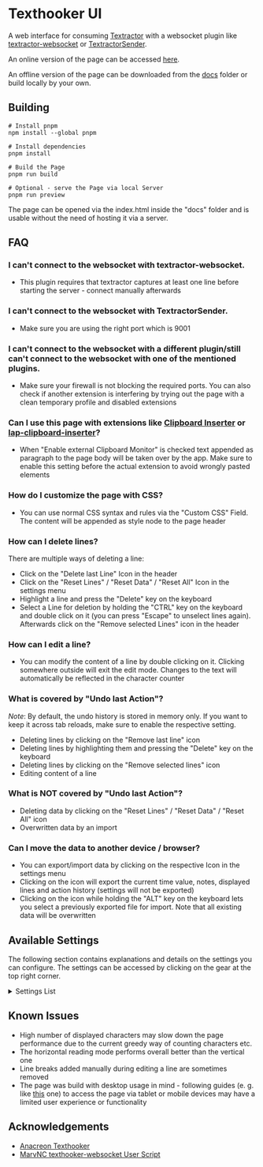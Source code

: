 # Texthooker UI

A web interface for consuming [Textractor](https://github.com/Artikash/Textractor) with a websocket plugin like [textractor-websocket](https://github.com/sadolit/textractor-websocket) or [TextractorSender](https://github.com/KamWithK/TextractorSender).

An online version of the page can be accessed [here](https://renji-xd.github.io/texthooker-ui/).

An offline version of the page can be downloaded from the [docs](https://raw.githubusercontent.com/Renji-XD/texthooker-ui/main/docs/index.html) folder or build locally by your own.

## Building

```
# Install pnpm
npm install --global pnpm

# Install dependencies
pnpm install

# Build the Page
pnpm run build

# Optional - serve the Page via local Server
pnpm run preview
```

The page can be opened via the index.html inside the "docs" folder and is usable without the need of hosting it via a server.

## FAQ

### I can't connect to the websocket with textractor-websocket.

-   This plugin requires that textractor captures at least one line before starting the server - connect manually afterwards

### I can't connect to the websocket with TextractorSender.

-   Make sure you are using the right port which is 9001

### I can't connect to the websocket with a different plugin/still can't connect to the websocket with one of the mentioned plugins.

-   Make sure your firewall is not blocking the required ports. You can also check if another extension is interfering by trying out the page with a clean temporary profile and disabled extensions

### Can I use this page with extensions like [Clipboard Inserter](https://github.com/kmltml/clipboard-inserter) or [lap-clipboard-inserter](https://github.com/laplus-sadness/lap-clipboard-inserter)?

-   When "Enable external Clipboard Monitor" is checked text appended as paragraph to the page body will be taken over by the app. Make sure to enable this setting before the actual extension to avoid wrongly pasted elements

### How do I customize the page with CSS?

-   You can use normal CSS syntax and rules via the "Custom CSS" Field. The content will be appended as style node to the page header

### How can I delete lines?

There are multiple ways of deleting a line:

-   Click on the "Delete last Line" Icon in the header
-   Click on the "Reset Lines" / "Reset Data" / "Reset All" Icon in the settings menu
-   Highlight a line and press the "Delete" key on the keyboard
-   Select a Line for deletion by holding the "CTRL" key on the keyboard and double click on it (you can press "Escape" to unselect lines again). Afterwards click on the "Remove selected Lines" icon in the header

### How can I edit a line?

-   You can modify the content of a line by double clicking on it. Clicking somewhere outside will exit the edit mode. Changes to the text will automatically be reflected in the character counter

### What is covered by "Undo last Action"?

_Note_: By default, the undo history is stored in memory only. If you want to keep it across tab reloads, make sure to enable the respective setting.

-   Deleting lines by clicking on the "Remove last line" icon
-   Deleting lines by highlighting them and pressing the "Delete" key on the keyboard
-   Deleting lines by clicking on the "Remove selected lines" icon
-   Editing content of a line

### What is NOT covered by "Undo last Action"?

-   Deleting data by clicking on the "Reset Lines" / "Reset Data" / "Reset All" icon
-   Overwritten data by an import

### Can I move the data to another device / browser?

-   You can export/import data by clicking on the respective Icon in the settings menu
-   Clicking on the icon will export the current time value, notes, displayed lines and action history (settings will not be exported)
-   Clicking on the icon while holding the "ALT" key on the keyboard lets you select a previously exported file for import. Note that all existing data will be overwritten


## Available Settings

The following section contains explanations and details on the settings you can configure. The settings can be accessed by clicking on the gear at the top right corner.

<details style="cursor: pointer;">
    <summary>Settings List</summary>

| Setting | Description |
|-|-|
| Window Title | Lets you set the current document title. This can be used with Yomichan to tag your created cards (with the `{document-title}` [marker](https://github.com/FooSoft/yomichan#markers-for-term-cards)). |
| WebSocket | URL of the WebSocket to which you want to connect. |
| Font Size | The font size, in number of pixels. |
| Online Font | Lets you select a font from a predefined selection. An internet connection is required in order for this work. |
| AFK Timer (s) | Number of seconds after which the timer will automatically pause without page interaction (no new line, text selection, or pointer move). |
| Adjust Timer after AFK | If enabled, the timer will be subtracted by the configured `AFK Timer (s)` value whenever the timer was paused due to no page interaction. |
| Enable external Clipboard Monitor | If enabled, this will allow the texthooker page to handle lines pasted by extensions like [Clipboard Inserter](https://github.com/kmltml/clipboard-inserter) or [lap-clipboard-inserter](https://github.com/laplus-sadness/lap-clipboard-inserter). |
| Store Stats persistently | If enabled, the stats (time, speed, etc.) will be stored in your local browser storage. This means the stats will be available after tab reloads, etc. |
| Store Notes persistently | If enabled, the text within the notes section will be stored in your local browser storage. |
| Store Lines persistently | If enabled, the inserted/pasted lines will be stored in your local browser storage. |
| Store Action History persistently | If enabled, the [revertible actions](#what-is-covered-by-undo-last-action) will be stored in your local browser storage. |
| Enable Paste | If enabled, this will allow the user to manually paste new lines to the texthooker page (i.e. with ctrl+v). |
| Flash on missed Line | If enabled, the page will flash every time a line is inserted/pasted *if your timer is paused*. These lines will be ignored from stats collection. |
| Allow new Line during Pause | If enabled, this will allow the page to insert/paste new lines even with a paused timer. |
| Autostart Timer during Pause | If enabled, the time will automatically re-start if it was paused and new lines were inserted/pasted. |
| Prevent Last Line Duplicate | If enabled, this will prevent the insertion/pasting of a line if the text is equal to the last line. |
| Prevent Global Duplicate | This is the same as the above, except the line is checked against the entire document. The line will not be inserted/pasted if it is found anywhere within the document. |
| Display Text vertically | If enabled, the lines will be displayed vertically instead horizontally. |
| Reverse Line Order | If enabled, the new lines will be appended on top (horizontal mode) / left (vertical mode) instead of bottom / right respectively. |
| Preserve Whitespace | If enabled, all existing whitespace (such as spaces, new line characters, etc.) within the line will be fully displayed. If left disabled, newlines and multiple spaces in a row will be collapsed to a singular space. This has no effect if the whitespace is already removed (i.e. with the `Remove all Whitespace` option enabled). |
| Remove all Whitespace | If enabled, all whitespace will be removed from the lines before they are inserted into the page. |
| Show Timer | If enabled, the page will display the current passed (active) time in the header. |
| Show Speed | If enabled, the page will display the current characters per hour in the header. |
| Show Character Count | If enabled, the page will display the current number of displayed characters within the page. |
| Show Line Count | If enabled, the page will display the current number of inserted lines within the page. |
| Blur Stats | If enabled, the displayed stats will be blurred. These stats are unblurred on hover. |
| Block Copy from Page | If enabled, this will block text on the page from being copied into the clipboard. |
| Custom CSS | Lets you insert custom CSS rules to customize the page further. |

</details>

## Known Issues

-   High number of displayed characters may slow down the page performance due to the current greedy way of counting characters etc.
-   The horizontal reading mode performs overall better than the vertical one
-   Line breaks added manually during editing a line are sometimes removed
-	The page was build with desktop usage in mind - following guides (e. g. like [this](https://rentry.co/android-texthook) one) to access the page via tablet or mobile devices may have a limited user experience or functionality

## Acknowledgements

-   [Anacreon Texthooker](https://anacreondjt.gitlab.io/texthooker.html)
-   [MarvNC texthooker-websocket User Script](https://github.com/MarvNC/texthooker-websocket)

